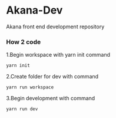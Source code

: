 # Akana-Dev
Akana front end development repository



### How 2 code

1.Begin workspace with yarn init command
```
yarn init
```

2.Create folder for dev with command
```
yarn run workspace
```

3.Begin development with command
```
yarn run dev
```